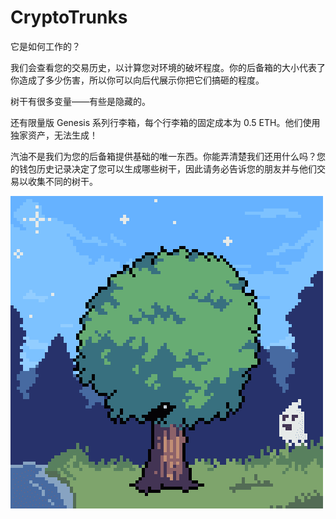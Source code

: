 # CryptoTrunks

它是如何工作的？

我们会查看您的交易历史，以计算您对环境的破坏程度。你的后备箱的大小代表了你造成了多少伤害，所以你可以向后代展示你把它们搞砸的程度。

树干有很多变量——有些是隐藏的。

还有限量版 Genesis 系列行李箱，每个行李箱的固定成本为 0.5 ETH。他们使用独家资产，无法生成！

汽油不是我们为您的后备箱提供基础的唯一东西。你能弄清楚我们还用什么吗？您的钱包历史记录决定了您可以生成哪些树干，因此请务必告诉您的朋友并与他们交易以收集不同的树干。

![nft](unnamed.png)


